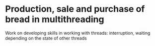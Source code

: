 # Production, sale and purchase of bread in multithreading

Work on developing skills in working with threads: interruption, waiting depending on the state of other threads
